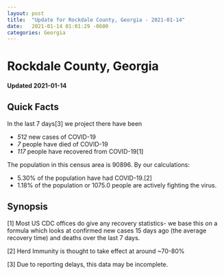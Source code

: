 ```yaml
---
layout: post
title:  "Update for Rockdale County, Georgia - 2021-01-14"
date:   2021-01-14 01:01:29 -0600
categories: Georgia
---
```


# Rockdale County, Georgia
#### Updated 2021-01-14

## Quick Facts

In the last 7 days[3] we project there have been
- *512* new cases of COVID-19
- *7* people have died of COVID-19
- *117* people have recovered from COVID-19[1]

The population in this census area is 90896. By our calculations:
- 5.30% of the population have had COVID-19.[2]
- 1.18% of the population or 1075.0 people are actively fighting the virus.

## Synopsis




[1] Most US CDC offices do give any recovery statistics- we base this on a formula which looks at confirmed new cases
15 days ago (the average recovery time) and deaths over the last 7 days.

[2] Herd Immunity is thought to take effect at around ~70-80%

[3] Due to reporting delays, this data may be incomplete.
 
    